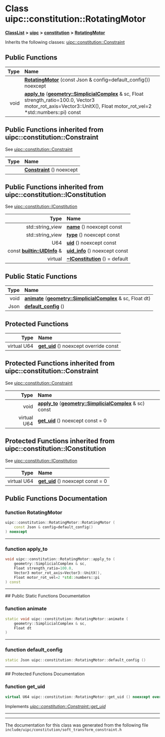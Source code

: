 

# Class uipc::constitution::RotatingMotor



[**ClassList**](annotated.md) **>** [**uipc**](namespaceuipc.md) **>** [**constitution**](namespaceuipc_1_1constitution.md) **>** [**RotatingMotor**](classuipc_1_1constitution_1_1_rotating_motor.md)








Inherits the following classes: [uipc::constitution::Constraint](classuipc_1_1constitution_1_1_constraint.md)










































































## Public Functions

| Type | Name |
| ---: | :--- |
|   | [**RotatingMotor**](#function-rotatingmotor) (const Json & config=default\_config()) noexcept<br> |
|  void | [**apply\_to**](#function-apply_to) ([**geometry::SimplicialComplex**](classuipc_1_1geometry_1_1_simplicial_complex.md) & sc, Float strength\_ratio=100.0, Vector3 motor\_rot\_axis=Vector3::UnitX(), Float motor\_rot\_vel=2 \*std::numbers::pi) const<br> |


## Public Functions inherited from uipc::constitution::Constraint

See [uipc::constitution::Constraint](classuipc_1_1constitution_1_1_constraint.md)

| Type | Name |
| ---: | :--- |
|   | [**Constraint**](classuipc_1_1constitution_1_1_constraint.md#function-constraint) () noexcept<br> |


## Public Functions inherited from uipc::constitution::IConstitution

See [uipc::constitution::IConstitution](classuipc_1_1constitution_1_1_i_constitution.md)

| Type | Name |
| ---: | :--- |
|  std::string\_view | [**name**](classuipc_1_1constitution_1_1_i_constitution.md#function-name) () noexcept const<br> |
|  std::string\_view | [**type**](classuipc_1_1constitution_1_1_i_constitution.md#function-type) () noexcept const<br> |
|  U64 | [**uid**](classuipc_1_1constitution_1_1_i_constitution.md#function-uid) () noexcept const<br> |
|  const [**builtin::UIDInfo**](structuipc_1_1builtin_1_1_u_i_d_info.md) & | [**uid\_info**](classuipc_1_1constitution_1_1_i_constitution.md#function-uid_info) () noexcept const<br> |
| virtual  | [**~IConstitution**](classuipc_1_1constitution_1_1_i_constitution.md#function-iconstitution) () = default<br> |


## Public Static Functions

| Type | Name |
| ---: | :--- |
|  void | [**animate**](#function-animate) ([**geometry::SimplicialComplex**](classuipc_1_1geometry_1_1_simplicial_complex.md) & sc, Float dt) <br> |
|  Json | [**default\_config**](#function-default_config) () <br> |


































































## Protected Functions

| Type | Name |
| ---: | :--- |
| virtual U64 | [**get\_uid**](#function-get_uid) () noexcept override const<br> |


## Protected Functions inherited from uipc::constitution::Constraint

See [uipc::constitution::Constraint](classuipc_1_1constitution_1_1_constraint.md)

| Type | Name |
| ---: | :--- |
|  void | [**apply\_to**](classuipc_1_1constitution_1_1_constraint.md#function-apply_to) ([**geometry::SimplicialComplex**](classuipc_1_1geometry_1_1_simplicial_complex.md) & sc) const<br> |
| virtual U64 | [**get\_uid**](classuipc_1_1constitution_1_1_constraint.md#function-get_uid) () noexcept const = 0<br> |


## Protected Functions inherited from uipc::constitution::IConstitution

See [uipc::constitution::IConstitution](classuipc_1_1constitution_1_1_i_constitution.md)

| Type | Name |
| ---: | :--- |
| virtual U64 | [**get\_uid**](classuipc_1_1constitution_1_1_i_constitution.md#function-get_uid) () noexcept const = 0<br> |








## Public Functions Documentation




### function RotatingMotor 

```C++
uipc::constitution::RotatingMotor::RotatingMotor (
    const Json & config=default_config()
) noexcept
```




<hr>



### function apply\_to 

```C++
void uipc::constitution::RotatingMotor::apply_to (
    geometry::SimplicialComplex & sc,
    Float strength_ratio=100.0,
    Vector3 motor_rot_axis=Vector3::UnitX(),
    Float motor_rot_vel=2 *std::numbers::pi
) const
```




<hr>
## Public Static Functions Documentation




### function animate 

```C++
static void uipc::constitution::RotatingMotor::animate (
    geometry::SimplicialComplex & sc,
    Float dt
) 
```




<hr>



### function default\_config 

```C++
static Json uipc::constitution::RotatingMotor::default_config () 
```




<hr>
## Protected Functions Documentation




### function get\_uid 

```C++
virtual U64 uipc::constitution::RotatingMotor::get_uid () noexcept override const
```



Implements [*uipc::constitution::Constraint::get\_uid*](classuipc_1_1constitution_1_1_constraint.md#function-get_uid)


<hr>

------------------------------
The documentation for this class was generated from the following file `include/uipc/constitution/soft_transform_constraint.h`

